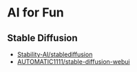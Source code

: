 # AI for Fun

## Stable Diffusion

- [Stability-AI/stablediffusion](https://github.com/Stability-AI/stablediffusion)
- [AUTOMATIC1111/stable-diffusion-webui](https://github.com/AUTOMATIC1111/stable-diffusion-webui)
